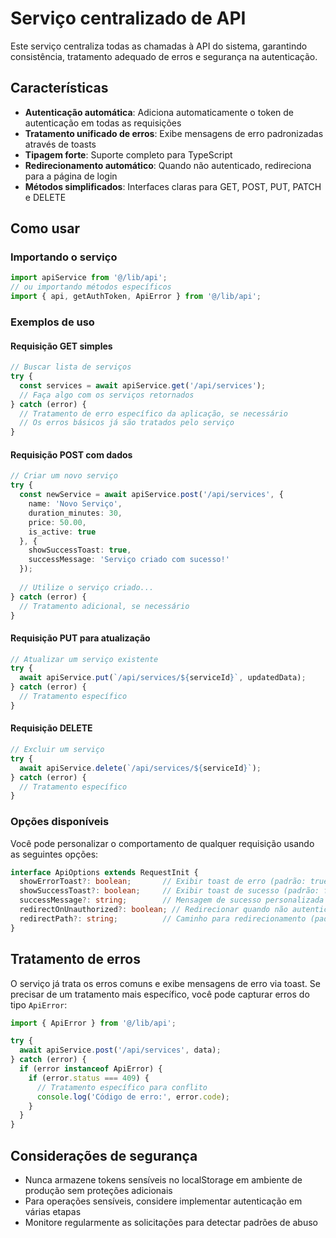 # Serviço centralizado de API

Este serviço centraliza todas as chamadas à API do sistema, garantindo consistência, tratamento adequado de erros e segurança na autenticação.

## Características

- **Autenticação automática**: Adiciona automaticamente o token de autenticação em todas as requisições
- **Tratamento unificado de erros**: Exibe mensagens de erro padronizadas através de toasts
- **Tipagem forte**: Suporte completo para TypeScript
- **Redirecionamento automático**: Quando não autenticado, redireciona para a página de login
- **Métodos simplificados**: Interfaces claras para GET, POST, PUT, PATCH e DELETE

## Como usar

### Importando o serviço

```typescript
import apiService from '@/lib/api';
// ou importando métodos específicos
import { api, getAuthToken, ApiError } from '@/lib/api';
```

### Exemplos de uso

#### Requisição GET simples

```typescript
// Buscar lista de serviços
try {
  const services = await apiService.get('/api/services');
  // Faça algo com os serviços retornados
} catch (error) {
  // Tratamento de erro específico da aplicação, se necessário
  // Os erros básicos já são tratados pelo serviço
}
```

#### Requisição POST com dados

```typescript
// Criar um novo serviço
try {
  const newService = await apiService.post('/api/services', {
    name: 'Novo Serviço',
    duration_minutes: 30,
    price: 50.00,
    is_active: true
  }, {
    showSuccessToast: true,
    successMessage: 'Serviço criado com sucesso!'
  });
  
  // Utilize o serviço criado...
} catch (error) {
  // Tratamento adicional, se necessário
}
```

#### Requisição PUT para atualização

```typescript
// Atualizar um serviço existente
try {
  await apiService.put(`/api/services/${serviceId}`, updatedData);
} catch (error) {
  // Tratamento específico
}
```

#### Requisição DELETE

```typescript
// Excluir um serviço
try {
  await apiService.delete(`/api/services/${serviceId}`);
} catch (error) {
  // Tratamento específico
}
```

### Opções disponíveis

Você pode personalizar o comportamento de qualquer requisição usando as seguintes opções:

```typescript
interface ApiOptions extends RequestInit {
  showErrorToast?: boolean;       // Exibir toast de erro (padrão: true)
  showSuccessToast?: boolean;     // Exibir toast de sucesso (padrão: false)
  successMessage?: string;        // Mensagem de sucesso personalizada
  redirectOnUnauthorized?: boolean; // Redirecionar quando não autenticado (padrão: true)
  redirectPath?: string;          // Caminho para redirecionamento (padrão: '/login')
}
```

## Tratamento de erros

O serviço já trata os erros comuns e exibe mensagens de erro via toast. Se precisar de um tratamento mais específico, você pode capturar erros do tipo `ApiError`:

```typescript
import { ApiError } from '@/lib/api';

try {
  await apiService.post('/api/services', data);
} catch (error) {
  if (error instanceof ApiError) {
    if (error.status === 409) {
      // Tratamento específico para conflito
      console.log('Código de erro:', error.code);
    }
  }
}
```

## Considerações de segurança

- Nunca armazene tokens sensíveis no localStorage em ambiente de produção sem proteções adicionais
- Para operações sensíveis, considere implementar autenticação em várias etapas
- Monitore regularmente as solicitações para detectar padrões de abuso 